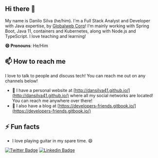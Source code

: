 ## Hi there 👋

My name is Danilo Silva (he/him). I'm a Full Stack Analyst and Developer with Java expertise, by [Globalweb Corp](https://www.globalweb.com.br/)!
I'm mainly working with Spring Boot, Java 11, containers and Kubernetes, along with Node.js and TypeScript. I love teaching and learning!

**😄 Pronouns**: He/Him

## 📫 How to reach me

I love to talk to people and discuss tech! You can reach me out on any channels below!

- 🔗 I have a personal website at [http://dansilva41.github.io/](http://dansilva41.github.io/) where all my social networks are located! You can reach me anywhere over there!
- 📝 I also have a blog at [https://developers-friends.gitbook.io/](https://developers-friends.gitbook.io/)

## ⚡ Fun facts

- I love playing guitar in my spare time. 😄

[![Twitter Badge](https://img.shields.io/badge/-Twitter-1ca0f1?style=flat-square&labelColor=1ca0f1&logo=twitter&logoColor=white&link=https://twitter.com/dansilva41)](https://twitter.com/dansilva41)
[![Linkedin Badge](https://img.shields.io/badge/-LinkedIn-blue?style=flat-square&logo=Linkedin&logoColor=white&link=https://www.linkedin.com/in/danilosilvap)](https://www.linkedin.com/in/danilosilvap)
